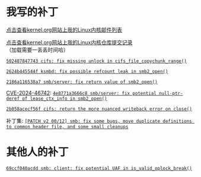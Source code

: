 # 我写的补丁

[点击查看kernel.org网站上我的Linux内核邮件列表](https://lore.kernel.org/all/?q=chenxiaosong)

[点击查看kernel.org网站上我的Linux内核仓库提交记录](https://git.kernel.org/pub/scm/linux/kernel/git/next/linux-next.git/log/?qt=grep&q=chenxiaosong)（加载需要一丢丢时间哈）

<!--
[`542228db2f28f cifs: fix use-after-free on the link name`](https://chenxiaosong.com/courses/smb/patches/cifs-fix-use-after-free-on-the-link-name.html)
-->

[`502487847743 cifs: fix missing unlock in cifs_file_copychunk_range()`](https://patchwork.kernel.org/project/cifs-client/patch/20221119045159.1400244-1-chenxiaosong2@huawei.com/)

[`2624b445544f ksmbd: fix possible refcount leak in smb2_open()`](https://patchwork.kernel.org/project/cifs-client/patch/20230302135804.2583061-1-chenxiaosong2@huawei.com/)

[`2186a116538a7 smb/server: fix return value of smb2_open()`](https://lore.kernel.org/all/20240822082101.391272-2-chenxiaosong@chenxiaosong.com/)

[CVE-2024-46742](https://nvd.nist.gov/vuln/detail/CVE-2024-46742): [`4e8771a3666c8 smb/server: fix potential null-ptr-deref of lease_ctx_info in smb2_open()`](https://lore.kernel.org/all/20240822082101.391272-3-chenxiaosong@chenxiaosong.com/)

[`2b058acecf56f cifs: return the more nuanced writeback error on close()`](https://lore.kernel.org/all/20220518145649.2487377-1-chenxiaosong2@huawei.com/)

补丁集: [`[PATCH v2 00/12] smb: fix some bugs, move duplicate definitions to common header file, and some small cleanups`](https://lore.kernel.org/all/20240822082101.391272-1-chenxiaosong@chenxiaosong.com/)

# 其他人的补丁

<!--
[`7de0394801da cifs: Fix in error types returned for out-of-credit situations.`](https://chenxiaosong.com/courses/smb/patches/cifs-Fix-in-error-types-returned-for-out-of-credit-s.html)

[`d328c09ee9f1 smb: client: fix use-after-free bug in cifs_debug_data_proc_show()`](https://chenxiaosong.com/courses/smb/patches/cve-smb-client-fix-use-after-free-bug-in-cifs_debug_data.html)

[`87f93d82e0952 smb3: fix problem with null cifs super block with previous patch`](https://chenxiaosong.com/courses/smb/patches/smb3-fix-problem-with-null-cifs-super-block-with-pre.html)
-->

[`69ccf040acdd smb: client: fix potential UAF in is_valid_oplock_break()`](https://chenxiaosong.com/courses/smb/patches/cve-smb-client-fix-potential-UAF-in-is_valid_oplock_brea.html)
